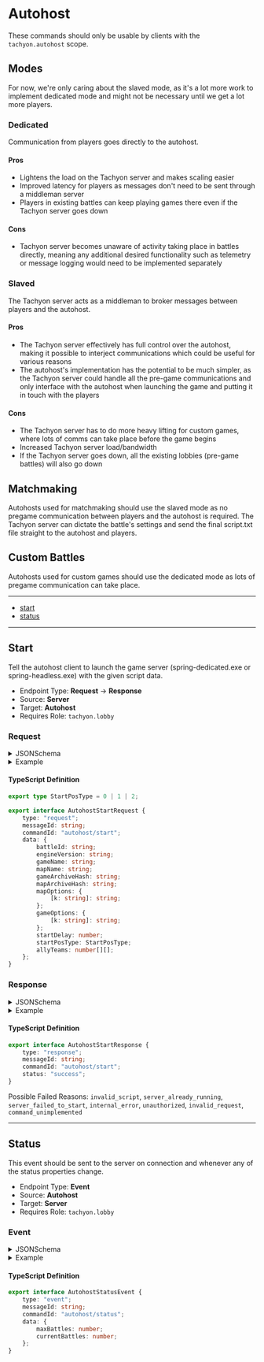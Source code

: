 <!-- THIS FILE IS AUTOMATICALLY GENERATED, PLEASE DO NOT EDIT IT MANUALLY -->

# Autohost

These commands should only be usable by clients with the `tachyon.autohost` scope.

## Modes

For now, we're only caring about the slaved mode, as it's a lot more work to implement dedicated mode and might not be necessary until we get a lot more players.

### Dedicated

Communication from players goes directly to the autohost.

#### Pros

-   Lightens the load on the Tachyon server and makes scaling easier
-   Improved latency for players as messages don't need to be sent through a middleman server
-   Players in existing battles can keep playing games there even if the Tachyon server goes down

#### Cons

-   Tachyon server becomes unaware of activity taking place in battles directly, meaning any additional desired functionality such as telemetry or message logging would need to be implemented separately

### Slaved

The Tachyon server acts as a middleman to broker messages between players and the autohost.

#### Pros

-   The Tachyon server effectively has full control over the autohost, making it possible to interject communications which could be useful for various reasons
-   The autohost's implementation has the potential to be much simpler, as the Tachyon server could handle all the pre-game communications and only interface with the autohost when launching the game and putting it in touch with the players

#### Cons

-   The Tachyon server has to do more heavy lifting for custom games, where lots of comms can take place before the game begins
-   Increased Tachyon server load/bandwidth
-   If the Tachyon server goes down, all the existing lobbies (pre-game battles) will also go down

## Matchmaking

Autohosts used for matchmaking should use the slaved mode as no pregame communication between players and the autohost is required. The Tachyon server can dictate the battle's settings and send the final script.txt file straight to the autohost and players.

## Custom Battles

Autohosts used for custom games should use the dedicated mode as lots of pregame communication can take place.

---
- [start](#start)
- [status](#status)
---

## Start

Tell the autohost client to launch the game server (spring-dedicated.exe or spring-headless.exe) with the given script data.

- Endpoint Type: **Request** -> **Response**
- Source: **Server**
- Target: **Autohost**
- Requires Role: `tachyon.lobby`

### Request

<details>
<summary>JSONSchema</summary>

```json
{
    "$id": "autohost.start.request",
    "scopes": [
        "tachyon.lobby"
    ],
    "type": "object",
    "properties": {
        "type": {
            "const": "request",
            "type": "string"
        },
        "messageId": {
            "type": "string"
        },
        "commandId": {
            "const": "autohost/start",
            "type": "string"
        },
        "data": {
            "type": "object",
            "properties": {
                "battleId": {
                    "type": "string"
                },
                "engineVersion": {
                    "pattern": "^[0-9a-zA-Z .+-]+$",
                    "type": "string"
                },
                "gameName": {
                    "type": "string"
                },
                "mapName": {
                    "type": "string"
                },
                "gameArchiveHash": {
                    "pattern": "^[a-fA-F0-9]{128}$",
                    "type": "string"
                },
                "mapArchiveHash": {
                    "pattern": "^[a-fA-F0-9]{128}$",
                    "type": "string"
                },
                "mapOptions": {
                    "type": "object",
                    "patternProperties": {
                        "^(.*)$": {
                            "type": "string"
                        }
                    }
                },
                "gameOptions": {
                    "type": "object",
                    "patternProperties": {
                        "^(.*)$": {
                            "type": "string"
                        }
                    }
                },
                "startDelay": {
                    "type": "integer"
                },
                "startPosType": {
                    "$ref": "startPosType"
                },
                "allyTeams": {
                    "type": "array",
                    "items": {
                        "type": "array",
                        "items": {
                            "type": "integer"
                        }
                    }
                }
            },
            "required": [
                "battleId",
                "engineVersion",
                "gameName",
                "mapName",
                "gameArchiveHash",
                "mapArchiveHash",
                "mapOptions",
                "gameOptions",
                "startDelay",
                "startPosType",
                "allyTeams"
            ]
        }
    },
    "required": [
        "type",
        "messageId",
        "commandId",
        "data"
    ]
}
```
</details>

<details>
<summary>Example</summary>

```json
{
    "type": "request",
    "messageId": "ipsum",
    "commandId": "autohost/start",
    "data": {
        "battleId": "ipsum",
        "engineVersion": "0",
        "gameName": "ipsum",
        "mapName": "ipsum",
        "gameArchiveHash": "aaaaaaaaaaaaaaaaaaaaaaaaaaaaaaaaaaaaaaaaaaaaaaaaaaaaaaaaaaaaaaaaaaaaaaaaaaaaaaaaaaaaaaaaaaaaaaaaaaaaaaaaaaaaaaaaaaaaaaaaaaaaaaaa",
        "mapArchiveHash": "aaaaaaaaaaaaaaaaaaaaaaaaaaaaaaaaaaaaaaaaaaaaaaaaaaaaaaaaaaaaaaaaaaaaaaaaaaaaaaaaaaaaaaaaaaaaaaaaaaaaaaaaaaaaaaaaaaaaaaaaaaaaaaaa",
        "mapOptions": {
            "": "ipsum"
        },
        "gameOptions": {
            "": "ipsum"
        },
        "startDelay": -98000000,
        "startPosType": 0,
        "allyTeams": [
            [
                -98000000
            ]
        ]
    }
}
```
</details>

#### TypeScript Definition
```ts
export type StartPosType = 0 | 1 | 2;

export interface AutohostStartRequest {
    type: "request";
    messageId: string;
    commandId: "autohost/start";
    data: {
        battleId: string;
        engineVersion: string;
        gameName: string;
        mapName: string;
        gameArchiveHash: string;
        mapArchiveHash: string;
        mapOptions: {
            [k: string]: string;
        };
        gameOptions: {
            [k: string]: string;
        };
        startDelay: number;
        startPosType: StartPosType;
        allyTeams: number[][];
    };
}
```
### Response

<details>
<summary>JSONSchema</summary>

```json
{
    "$id": "autohost.start.response",
    "scopes": [
        "tachyon.lobby"
    ],
    "anyOf": [
        {
            "type": "object",
            "properties": {
                "type": {
                    "const": "response",
                    "type": "string"
                },
                "messageId": {
                    "type": "string"
                },
                "commandId": {
                    "const": "autohost/start",
                    "type": "string"
                },
                "status": {
                    "const": "success",
                    "type": "string"
                }
            },
            "required": [
                "type",
                "messageId",
                "commandId",
                "status"
            ]
        },
        {
            "type": "object",
            "properties": {
                "type": {
                    "const": "response",
                    "type": "string"
                },
                "messageId": {
                    "type": "string"
                },
                "commandId": {
                    "const": "autohost/start",
                    "type": "string"
                },
                "status": {
                    "const": "failed",
                    "type": "string"
                },
                "reason": {
                    "const": "invalid_script",
                    "type": "string"
                }
            },
            "required": [
                "type",
                "messageId",
                "commandId",
                "status",
                "reason"
            ]
        },
        {
            "type": "object",
            "properties": {
                "type": {
                    "const": "response",
                    "type": "string"
                },
                "messageId": {
                    "type": "string"
                },
                "commandId": {
                    "const": "autohost/start",
                    "type": "string"
                },
                "status": {
                    "const": "failed",
                    "type": "string"
                },
                "reason": {
                    "const": "server_already_running",
                    "type": "string"
                }
            },
            "required": [
                "type",
                "messageId",
                "commandId",
                "status",
                "reason"
            ]
        },
        {
            "type": "object",
            "properties": {
                "type": {
                    "const": "response",
                    "type": "string"
                },
                "messageId": {
                    "type": "string"
                },
                "commandId": {
                    "const": "autohost/start",
                    "type": "string"
                },
                "status": {
                    "const": "failed",
                    "type": "string"
                },
                "reason": {
                    "const": "server_failed_to_start",
                    "type": "string"
                }
            },
            "required": [
                "type",
                "messageId",
                "commandId",
                "status",
                "reason"
            ]
        },
        {
            "type": "object",
            "properties": {
                "type": {
                    "const": "response",
                    "type": "string"
                },
                "messageId": {
                    "type": "string"
                },
                "commandId": {
                    "const": "autohost/start",
                    "type": "string"
                },
                "status": {
                    "const": "failed",
                    "type": "string"
                },
                "reason": {
                    "const": "internal_error",
                    "type": "string"
                }
            },
            "required": [
                "type",
                "messageId",
                "commandId",
                "status",
                "reason"
            ]
        },
        {
            "type": "object",
            "properties": {
                "type": {
                    "const": "response",
                    "type": "string"
                },
                "messageId": {
                    "type": "string"
                },
                "commandId": {
                    "const": "autohost/start",
                    "type": "string"
                },
                "status": {
                    "const": "failed",
                    "type": "string"
                },
                "reason": {
                    "const": "unauthorized",
                    "type": "string"
                }
            },
            "required": [
                "type",
                "messageId",
                "commandId",
                "status",
                "reason"
            ]
        },
        {
            "type": "object",
            "properties": {
                "type": {
                    "const": "response",
                    "type": "string"
                },
                "messageId": {
                    "type": "string"
                },
                "commandId": {
                    "const": "autohost/start",
                    "type": "string"
                },
                "status": {
                    "const": "failed",
                    "type": "string"
                },
                "reason": {
                    "const": "invalid_request",
                    "type": "string"
                }
            },
            "required": [
                "type",
                "messageId",
                "commandId",
                "status",
                "reason"
            ]
        },
        {
            "type": "object",
            "properties": {
                "type": {
                    "const": "response",
                    "type": "string"
                },
                "messageId": {
                    "type": "string"
                },
                "commandId": {
                    "const": "autohost/start",
                    "type": "string"
                },
                "status": {
                    "const": "failed",
                    "type": "string"
                },
                "reason": {
                    "const": "command_unimplemented",
                    "type": "string"
                }
            },
            "required": [
                "type",
                "messageId",
                "commandId",
                "status",
                "reason"
            ]
        }
    ]
}
```
</details>

<details>
<summary>Example</summary>

```json
{
    "type": "response",
    "messageId": "fugiat",
    "commandId": "autohost/start",
    "status": "success"
}
```
</details>

#### TypeScript Definition
```ts
export interface AutohostStartResponse {
    type: "response";
    messageId: string;
    commandId: "autohost/start";
    status: "success";
}
```
Possible Failed Reasons: `invalid_script`, `server_already_running`, `server_failed_to_start`, `internal_error`, `unauthorized`, `invalid_request`, `command_unimplemented`

---

## Status

This event should be sent to the server on connection and whenever any of the status properties change.

- Endpoint Type: **Event**
- Source: **Autohost**
- Target: **Server**
- Requires Role: `tachyon.lobby`

### Event

<details>
<summary>JSONSchema</summary>

```json
{
    "$id": "autohost.status.event",
    "scopes": [
        "tachyon.lobby"
    ],
    "type": "object",
    "properties": {
        "type": {
            "const": "event",
            "type": "string"
        },
        "messageId": {
            "type": "string"
        },
        "commandId": {
            "const": "autohost/status",
            "type": "string"
        },
        "data": {
            "type": "object",
            "properties": {
                "maxBattles": {
                    "type": "integer"
                },
                "currentBattles": {
                    "type": "integer"
                }
            },
            "required": [
                "maxBattles",
                "currentBattles"
            ]
        }
    },
    "required": [
        "type",
        "messageId",
        "commandId",
        "data"
    ]
}
```
</details>

<details>
<summary>Example</summary>

```json
{
    "type": "event",
    "messageId": "ea",
    "commandId": "autohost/status",
    "data": {
        "maxBattles": -94000000,
        "currentBattles": -94000000
    }
}
```
</details>

#### TypeScript Definition
```ts
export interface AutohostStatusEvent {
    type: "event";
    messageId: string;
    commandId: "autohost/status";
    data: {
        maxBattles: number;
        currentBattles: number;
    };
}
```
